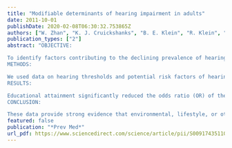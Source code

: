 ```yaml
---
title: "Modifiable determinants of hearing impairment in adults"
date: 2011-10-01
publishDate: 2020-02-08T06:30:32.753865Z
authors: ["W. Zhan", "K. J. Cruickshanks", "B. E. Klein", "R. Klein", "G. H. Huang", "J. S. Pankow", "R. E. Gangnon", "T. S. Tweed"]
publication_types: ["2"]
abstract: "OBJECTIVE:

To identify factors contributing to the declining prevalence of hearing impairment in more recent generations.
METHODS:

We used data on hearing thresholds and potential risk factors of hearing impairment collected from studies in Beaver Dam, Wisconsin, the Epidemiology of Hearing Loss Study (1993-1995, n=3753; 1998-2000, n=2800 and 2003-2005, n=2395), the concurrent Beaver Dam Eye Study on the same cohort, and a subgroup (n=2173) of the Beaver Dam Offspring Study (2005-2008).
RESULTS:

Educational attainment significantly reduced the odds ratio (OR) of the birth cohort effect on hearing impairment from 0.90 to 0.93, while a history of ear infection had a reverse effect on the decreasing trend (significantly changing the OR from 0.93 to 0.94). Occupational noise exposure, smoking, and a history of cardiovascular disease, while associated with hearing impairment, did not attenuate the cohort effect. The cohort effect remained significant after known risk factors were adjusted (OR=0.93; 95% confidence interval, 0.89-0.97).
CONCLUSION:

These data provide strong evidence that environmental, lifestyle, or other modifiable factors contribute to the etiology of hearing impairment and add support to the idea that hearing impairment in adults may be prevented or delayed."
featured: false
publication: "*Prev Med*"
url_pdf: https://www.sciencedirect.com/science/article/pii/S009174351100301X?via%3Dihub
---
```


